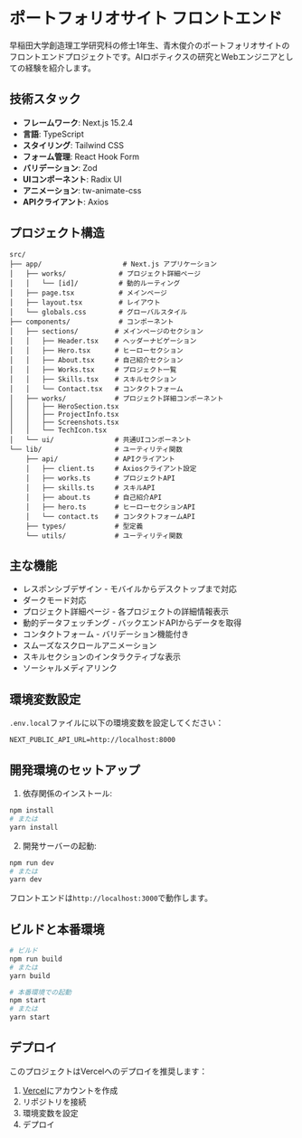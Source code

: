 # ポートフォリオサイト フロントエンド

早稲田大学創造理工学研究科の修士1年生、青木俊介のポートフォリオサイトのフロントエンドプロジェクトです。AIロボティクスの研究とWebエンジニアとしての経験を紹介します。

## 技術スタック

- **フレームワーク**: Next.js 15.2.4
- **言語**: TypeScript
- **スタイリング**: Tailwind CSS
- **フォーム管理**: React Hook Form
- **バリデーション**: Zod
- **UIコンポーネント**: Radix UI
- **アニメーション**: tw-animate-css
- **APIクライアント**: Axios

## プロジェクト構造

```
src/
├── app/                    # Next.js アプリケーション
│   ├── works/             # プロジェクト詳細ページ
│   │   └── [id]/          # 動的ルーティング
│   ├── page.tsx           # メインページ
│   ├── layout.tsx         # レイアウト
│   └── globals.css        # グローバルスタイル
├── components/            # コンポーネント
│   ├── sections/         # メインページのセクション
│   │   ├── Header.tsx    # ヘッダーナビゲーション
│   │   ├── Hero.tsx      # ヒーローセクション
│   │   ├── About.tsx     # 自己紹介セクション
│   │   ├── Works.tsx     # プロジェクト一覧
│   │   ├── Skills.tsx    # スキルセクション
│   │   └── Contact.tsx   # コンタクトフォーム
│   ├── works/            # プロジェクト詳細コンポーネント
│   │   ├── HeroSection.tsx
│   │   ├── ProjectInfo.tsx
│   │   ├── Screenshots.tsx
│   │   └── TechIcon.tsx
│   └── ui/               # 共通UIコンポーネント
└── lib/                  # ユーティリティ関数
    ├── api/              # APIクライアント
    │   ├── client.ts     # Axiosクライアント設定
    │   ├── works.ts      # プロジェクトAPI
    │   ├── skills.ts     # スキルAPI
    │   ├── about.ts      # 自己紹介API
    │   ├── hero.ts       # ヒーローセクションAPI
    │   └── contact.ts    # コンタクトフォームAPI
    ├── types/            # 型定義
    └── utils/            # ユーティリティ関数

```

## 主な機能

- レスポンシブデザイン - モバイルからデスクトップまで対応
- ダークモード対応
- プロジェクト詳細ページ - 各プロジェクトの詳細情報表示
- 動的データフェッチング - バックエンドAPIからデータを取得
- コンタクトフォーム - バリデーション機能付き
- スムーズなスクロールアニメーション
- スキルセクションのインタラクティブな表示
- ソーシャルメディアリンク

## 環境変数設定

`.env.local`ファイルに以下の環境変数を設定してください：

```
NEXT_PUBLIC_API_URL=http://localhost:8000
```

## 開発環境のセットアップ

1. 依存関係のインストール:
```bash
npm install
# または
yarn install
```

2. 開発サーバーの起動:
```bash
npm run dev
# または
yarn dev
```

フロントエンドは`http://localhost:3000`で動作します。

## ビルドと本番環境

```bash
# ビルド
npm run build
# または
yarn build

# 本番環境での起動
npm start
# または
yarn start
```

## デプロイ

このプロジェクトはVercelへのデプロイを推奨します：

1. [Vercel](https://vercel.com)にアカウントを作成
2. リポジトリを接続
3. 環境変数を設定
4. デプロイ
